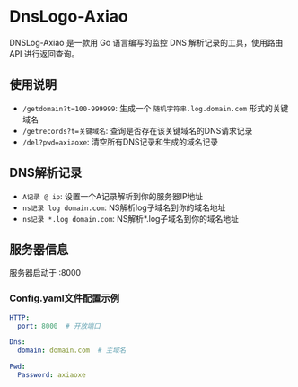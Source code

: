 # DnsLogo-Axiao

DNSLog-Axiao 是一款用 Go 语言编写的监控 DNS 解析记录的工具，使用路由 API 进行返回查询。

## 使用说明

- `/getdomain?t=100-999999`: 生成一个 `随机字符串.log.domain.com` 形式的关键域名
- `/getrecords?t=关键域名`: 查询是否存在该关键域名的DNS请求记录
- `/del?pwd=axiaoxe`: 清空所有DNS记录和生成的域名记录

## DNS解析记录
- `A记录 @ ip`: 设置一个A记录解析到你的服务器IP地址
- `ns记录	log	domain.com`: NS解析log子域名到你的域名地址
- `ns记录	*.log domain.com`: NS解析*.log子域名到你的域名地址

## 服务器信息

服务器启动于 :8000

### Config.yaml文件配置示例

```yaml
HTTP:
  port: 8000  # 开放端口

Dns:
  domain: domain.com  # 主域名

Pwd:
  Password: axiaoxe
